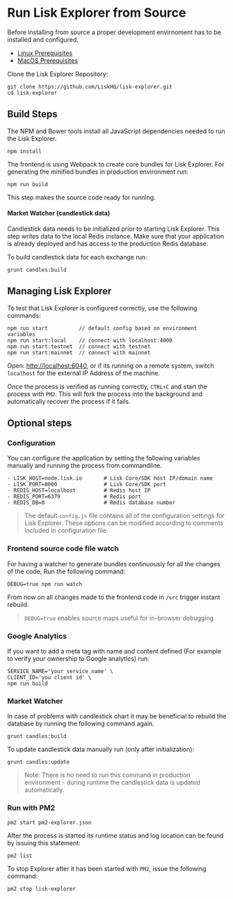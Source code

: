# Run Lisk Explorer from Source

Before installing from source a proper development envirnoment has to be installed and configured.

- [Linux Prerequisites](prerequisites-linux.md)
- [MacOS Prerequisites](prerequisites-macos.md)

Clone the Lisk Explorer Repository:

```
git clone https://github.com/LiskHQ/lisk-explorer.git
cd lisk-explorer
```

## Build Steps

The NPM and Bower tools install all JavaScript dependencies needed to run the Lisk Explorer.

```
npm install
```

The frontend is using Webpack to create core bundles for Lisk Explorer.
For generating the minified bundles in production environment run:

```
npm run build
```

This step makes the source code ready for running.

#### Market Watcher (candlestick data)

Candlestick data needs to be initialized prior to starting Lisk Explorer. This step writes data to the local Redis instance. Make sure that your application is already deployed and has access to the production Redis database.

To build candlestick data for each exchange run:

`grunt candles:build`

## Managing Lisk Explorer

To test that Lisk Explorer is configured correctly, use the following commands:

```
npm run start          // default config based on environment variables
npm run start:local    // connect with localhost:4000
npm run start:testnet  // connect with testnet
npm run start:mainnet  // connect with mainnet
```

Open: <http://localhost:6040>, or if its running on a remote system, switch `localhost` for the external IP Address of the machine.

Once the process is verified as running correctly, `CTRL+C` and start the process with `PM2`. This will fork the process into the background and automatically recover the process if it fails.

## Optional steps

### Configuration

You can configure the application by setting the following variables manually and running the process from commandline.

```
- LISK_HOST=node.lisk.io       # Lisk Core/SDK host IP/domain name
- LISK_PORT=8000               # Lisk Core/SDK port
- REDIS_HOST=localhost         # Redis host IP
- REDIS_PORT=6379              # Redis port
- REDIS_DB=0                   # Redis database number
```
> The default `config.js` file contains all of the configuration settings for Lisk Explorer. These options can be modified according to comments included in configuration file.

### Frontend source code file watch

For having a watcher to generate bundles continuously for all the changes of the code, Run the following command:

`DEBUG=true npm run watch`

From now on all changes made to the frontend code in `/src` trigger instant rebuild.

> `DEBUG=true` enables source maps useful for in-browser debugging

### Google Analytics

If you want to add a meta tag with name and content defined (For example to verify your ownership to Google analytics) run:

```
SERVICE_NAME='your service name' \
CLIENT_ID='you client id' \
npm run build
```

### Market Watcher

In case of problems with candlestick chart it may be beneficial to rebuild the database by running the following command again.

`grunt candles:build`

To update candlestick data manually run (only after initialization):

`grunt candles:update`

> Note: There is no need to run this command in production environment - during runtime the  candlestick data is updated automatically.

### Run with PM2

`pm2 start pm2-explorer.json`

After the process is started its runtime status and log location can be found by issuing this statement:

`pm2 list`

To stop Explorer after it has been started with `PM2`, issue the following command:

`pm2 stop lisk-explorer`
